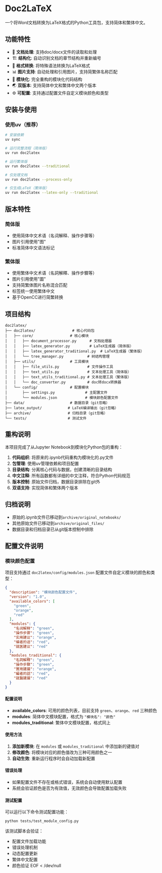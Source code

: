 # Doc2LaTeX

一个将Word文档转换为LaTeX格式的Python工具包，支持简体和繁体中文。

## 功能特性

- 📄 **文档处理**: 支持doc/docx文件的读取和处理
- 🏗️ **结构化**: 自动识别文档的章节结构并重新编号
- 🎨 **格式转换**: 将特殊语法转换为LaTeX格式
- 📊 **图片支持**: 自动处理和引用图片，支持简繁体名称匹配
- 🔧 **模块化**: 完全重构的模块化代码结构
- 🌏 **双版本**: 支持简体中文和繁体中文两个版本
- ⚙️ **可配置**: 支持通过配置文件自定义模块颜色和类型

## 安装与使用

### 使用uv（推荐）

```bash
# 安装依赖
uv sync

# 运行完整流程（简体版）
uv run doc2latex

# 运行繁体版
uv run doc2latex --traditional

# 仅处理文档
uv run doc2latex --process-only

# 仅生成LaTeX（繁体版）
uv run doc2latex --latex-only --traditional
```

## 版本特性

### 简体版
- 使用简体中文术语（名词解释、操作步骤等）
- 图片引用使用"图"
- 标准简体中文语法标记

### 繁体版
- 使用繁体中文术语（名詞解釋、操作步驟等）
- 图片引用使用"圖"
- 支持简繁体图片名称混合匹配
- 标签统一使用繁体中文
- 基于OpenCC进行简繁转换

## 项目结构

```
doc2latex/
├── doc2latex/                 # 核心代码包
│   ├── core/                 # 核心模块
│   │   ├── document_processor.py      # 文档处理器
│   │   ├── latex_generator.py         # LaTeX生成器（简体版）
│   │   ├── latex_generator_traditional.py  # LaTeX生成器（繁体版）
│   │   └── tree_manager.py           # 树结构管理
│   ├── utils/                # 工具模块
│   │   ├── file_utils.py             # 文件操作工具
│   │   ├── text_utils.py             # 文本处理工具（简体版）
│   │   ├── text_utils_traditional.py # 文本处理工具（繁体版）
│   │   └── doc_converter.py          # doc转docx转换器
│   └── config/               # 配置模块
│       ├── settings.py              # 主配置文件
│       └── modules.json             # 模块颜色配置文件
├── data/                     # 数据目录（git忽略）
├── latex_output/            # LaTeX编译输出（git忽略）
├── archive/                 # 归档目录（git忽略）
└── tests/                   # 测试文件
```

## 重构说明

本项目完成了从Jupyter Notebook到模块化Python包的重构：

1. **代码组织**: 将原来的.ipynb代码重构为模块化的.py文件
2. **包管理**: 使用uv管理依赖和项目配置
3. **目录结构**: 分离核心代码与数据，创建清晰的目录结构
4. **中文注释**: 所有函数都有详细的中文注释，符合Python代码规范
5. **版本控制**: 原始文件归档，数据目录排除在git外
6. **双语支持**: 实现简体和繁体两个版本

## 归档说明

- 原始的.ipynb文件已移动到`archive/original_notebooks/`
- 其他原始文件已移动到`archive/original_files/`
- 数据目录和归档目录已从git版本控制中排除

## 配置文件说明

### 模块颜色配置

项目支持通过 `doc2latex/config/modules.json` 配置文件自定义模块的颜色和类型：

```json
{
  "description": "模块颜色配置文件",
  "version": "1.0",
  "available_colors": [
    "green",
    "orange", 
    "red"
  ],
  "modules": {
    "名词解释": "green",
    "操作步骤": "green",
    "实用建议": "orange",
    "编者的话": "red",
    "就医建议": "red"
  },
  "modules_traditional": {
    "名詞解釋": "green",
    "操作步驟": "green", 
    "實用建議": "orange",
    "編者的話": "red",
    "就醫建議": "red"
  }
}
```

#### 配置说明

- **available_colors**: 可用的颜色列表，目前支持 `green`、`orange`、`red` 三种颜色
- **modules**: 简体中文模块配置，格式为 `"模块名": "颜色"`
- **modules_traditional**: 繁体中文模块配置，格式同上

#### 使用方法

1. **添加新模块**: 在 `modules` 或 `modules_traditional` 中添加新的键值对
2. **修改颜色**: 将模块对应的颜色值改为三种可用颜色之一
3. **自动生效**: 重新运行程序时会自动加载新配置

#### 错误处理

- 如果配置文件不存在或格式错误，系统会自动使用默认配置
- 系统会验证颜色是否为有效值，无效颜色会导致配置加载失败

#### 测试配置

可以运行以下命令测试配置功能：

```bash
python tests/test_module_config.py
```

该测试脚本会验证：
- 配置文件加载功能
- 错误处理机制
- 动态配置更新
- 繁体中文配置
- 颜色验证
EOF < /dev/null
